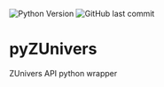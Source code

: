 ![Python Version](https://img.shields.io/python/required-version-toml?tomlFilePath=https%3A%2F%2Fraw.githubusercontent.com%2FMalikAza%2FpyZUnivers%2Fv2-remodeling%2Fpyproject.toml&style=for-the-badge&logo=python) ![GitHub last commit](https://img.shields.io/github/last-commit/MalikAza/pyZUnivers/main?style=for-the-badge)

# pyZUnivers
ZUnivers API python wrapper